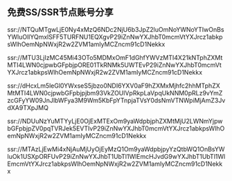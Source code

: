 ## 免费SS/SSR节点账号分享

ssr://NTQuMTgwLjE0Ny4xMzQ6NDc2NjU6b3JpZ2luOmNoYWNoYTIwOnBsYWluOllYQmxlSFF5TURFNU1EQXgvP29iZnNwYXJhbT0mcmVtYXJrcz1abkpsWlhOemNpNWxjR2w2ZVM1amIyMCZncm91cD1Nekkx

ssr://MTU3LjIzMC45Mi43OTo5MDMxOmF1dGhfYWVzMTI4X21kNTphZXMtMTI4LWN0cjpwbGFpbjpORE01TkRNMk5UWTEvP29iZnNwYXJhbT0mcmVtYXJrcz1abkpsWlhOemNpNWxjR2w2ZVM1amIyMCZncm91cD1Nekkx

ssr://dHcxLm5leGl0YWxseS5jbzo0NDI6YXV0aF9hZXMxMjhfc2hhMTphZXMtMTI4LWN0cjpwbGFpbjpjbm93VkZOUlVpRkpLaVpqUkNNM0pRLz9vYmZzcGFyYW09JnJlbWFya3M9Wm5KbFpYTnpjaTVsY0dsNmVTNWpiMjAmZ3JvdXA9TXpJMQ

ssr://NDUuNzYuMTYyLjE0OjExMTExOm9yaWdpbjphZXMtMjU2LWNmYjpwbGFpbjpZV0pqTVRJek5EVTIvP29iZnNwYXJhbT0mcmVtYXJrcz1abkpsWlhOemNpNWxjR2w2ZVM1amIyMCZncm91cD1Nekkx

ssr://MTAzLjEwMi4xNjAuMjUyOjEyMzQ1Om9yaWdpbjpyYzQtbWQ1OnBsYWluOk1USXpORFUvP29iZnNwYXJhbT1UbTl1WlEmcHJvdG9wYXJhbT1UbTl1WlEmcmVtYXJrcz1abkpsWlhOemNpNWxjR2w2ZVM1amIyMCZncm91cD1Nekkx

